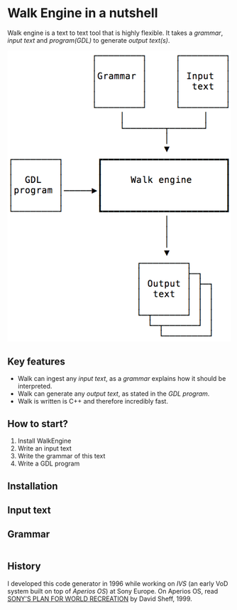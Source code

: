 # Walk Engine in a nutshell
Walk engine is a text to text tool that is highly flexible.
It takes a *grammar*, *input text* and *program(GDL)* to generate *output text(s)*.

![graph](./doc/WalkEngine.png)

## Key features

* Walk can ingest any  *input text*, as a *grammar* explains how it should be interpreted.
* Walk can generate any *output text*, as stated in the *GDL program*.
* Walk is written is C++ and therefore incredibly fast.

## How to start?
1. Install WalkEngine
2. Write an input text
3. Write the grammar of this text
4. Write a GDL program


## Installation
## Input text
## Grammar
````

````
## History
I developed this code generator in 1996 while working on *IVS* (an early VoD system built on top of *Aperios OS*) at Sony Europe.
On Aperios OS, read [SONY'S PLAN FOR WORLD RECREATION](https://www.wired.com/1999/11/sony-3/) by David Sheff, 1999.
